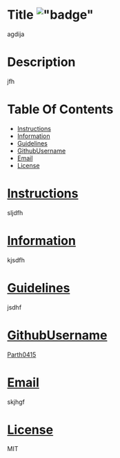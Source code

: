 
# Title !["badge"](https://img.shields.io/badge/license-MIT-green)
agdija

# Description
jfh


# Table Of Contents
* [Instructions](#instructions)
* [Information](#information)
* [Guidelines](#guidelines)
* [GithubUsername](#githubusername)
* [Email](#email)
* [License](#license)
      
      
      

# [Instructions](#instructions)
sljdfh

# [Information](#information)
kjsdfh

# [Guidelines](#guidelines)
jsdhf

# [GithubUsername](#githubusername)
[Parth0415](https://www.github.com/Parth0415)

# [Email](#email)
skjhgf

# [License](#license)
MIT      
      
      
      
      
      
      
      
      
